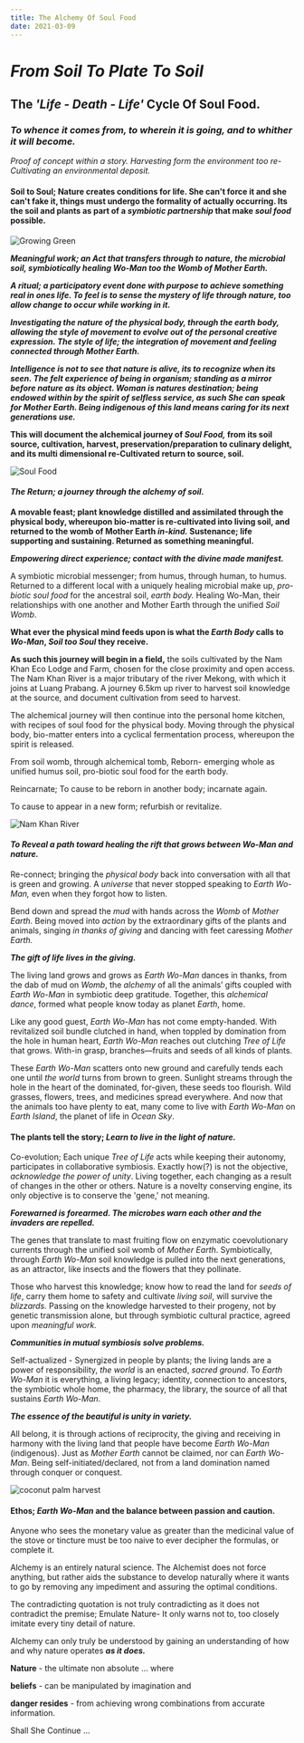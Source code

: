 ```yaml
---
title: The Alchemy Of Soul Food
date: 2021-03-09
---
```


# *From Soil To Plate To Soil*

## The *'Life - Death - Life'* Cycle Of Soul Food.

### *To whence it comes from, to wherein it is going, and to whither it will become.*
*Proof of concept within a story. Harvesting form the environment too re-Cultivating an environmental deposit.*

#### Soil to Soul; Nature creates conditions for life. She can't force it and she can't fake it, things must undergo the formality of actually occurring. Its the soil and plants as part of a *symbiotic partnership* that make *soul food* possible.

![Growing Green](./soilToSoulFoodImages/frogPot.jpg)

***Meaningful work; an Act that transfers through to nature, the microbial soil, symbiotically healing Wo-Man too the Womb of Mother Earth.***

***A ritual; a participatory event done with purpose to achieve something real in ones life. To feel is to sense the mystery of life through nature, too allow change to occur while working in it.***

***Investigating the nature of the physical body, through the earth body, allowing the style of movement to evolve out of the personal creative expression. The style of life; the integration of movement and feeling connected through Mother Earth.***

***Intelligence is not to see that nature is alive, its to recognize when its seen. The felt experience of being in organism; standing as a mirror before nature as its object. Woman is natures destination; being endowed within by the spirit of selfless service, as such She can speak for Mother Earth. Being indigenous of this land means caring for its next generations use.***

**This will document the alchemical journey of *Soul Food,* from its soil source, cultivation, harvest, preservation/preparation to culinary delight, and its multi dimensional re-Cultivated return to source, soil.**

![Soul Food](./soilToSoulFoodImages/soulFood01.jpg)

#### *The Return; a journey through the alchemy of soil.*

**A movable feast; plant knowledge distilled and assimilated through the physical body, whereupon bio-matter is re-cultivated into living soil, and returned to the womb of Mother Earth *in-kind.* Sustenance; life supporting and sustaining. Returned as something meaningful.**

***Empowering direct experience; contact with the divine made manifest.***

A symbiotic microbial messenger; from humus, through human, to humus. Returned to a different local with a uniquely healing microbial make up, *pro-biotic soul food* for the ancestral soil, *earth body.* Healing Wo-Man, their relationships with one another and Mother Earth through the unified *Soil Womb*.

**What ever the physical mind feeds upon is what the *Earth Body* calls to *Wo-Man*, *Soil too Soul* they receive.**

**As such this journey will begin in a field,** the soils cultivated by the Nam Khan Eco Lodge and Farm, chosen for the close proximity and open access. The Nam Khan River is a major tributary of the river Mekong, with which it joins at Luang Prabang. A journey 6.5km up river to harvest soil knowledge at the source, and document cultivation from seed to harvest.

The alchemical journey will then continue into the personal home kitchen, with recipes of soul food for the physical body. Moving through the physical body, bio-matter enters into a cyclical fermentation process, whereupon the spirit is released. 

From soil womb, through alchemical tomb, Reborn- emerging whole as unified humus soil, pro-biotic soul food for the earth body.

Reincarnate; To cause to be reborn in another body; incarnate again.

To cause to appear in a new form; refurbish or revitalize.

![Nam Khan River](./soilToSoulFoodImages/bambooBridgeNamKhan01.jpg)

#### *To Reveal a path toward healing the rift that grows between Wo-Man and nature.*

Re-connect; bringing the *physical body* back into conversation with all that is green and growing. A *universe* that never stopped speaking to *Earth Wo-Man,* even when they forgot how to listen.

Bend down and spread the *mud* with hands across the *Womb* of *Mother Earth.* Being moved into *action* by the extraordinary gifts of the plants and animals, singing *in thanks of giving* and dancing with feet caressing *Mother Earth.*

***The gift of life lives in the giving.***

The living land grows and grows as *Earth Wo-Man* dances in thanks, from the dab of mud on *Womb*, the *alchemy* of all the animals’ gifts coupled with *Earth Wo-Man* in symbiotic deep gratitude. Together, this *alchemical dance*, formed what people know today as planet *Earth*, home.

Like any good guest, *Earth Wo-Man* has not come empty-handed. With revitalized soil bundle clutched in hand, when toppled by domination from the hole in human heart, *Earth Wo-Man* reaches out clutching *Tree of Life* that grows. With-in grasp, branches—fruits and seeds of all kinds of plants.

These *Earth Wo-Man* scatters onto new ground and carefully tends each one until *the world* turns from brown to green. Sunlight streams through the hole in the heart of the dominated, for-given, these seeds too flourish. Wild grasses, flowers, trees, and medicines spread everywhere. And now that the animals too have plenty to eat, many come to live with *Earth Wo-Man* on *Earth Island*, the planet of life in *Ocean Sky*.

#### The plants tell the story; *Learn to live in the light of nature.*

Co-evolution; Each unique *Tree of Life* acts while keeping their autonomy, participates in collaborative symbiosis. Exactly how(?) is not the objective, *acknowledge the power of unity*. Living together, each changing as a result of changes in the other or others. Nature is a novelty conserving engine, its only objective is to conserve the 'gene,' not meaning.

***Forewarned is forearmed. The microbes warn each other and the invaders are repelled.***

The genes that translate to mast fruiting flow on enzymatic coevolutionary currents through the unified soil womb of *Mother Earth*. Symbiotically, through *Earth Wo-Man* soil knowledge is pulled into the next generations, as an attractor, like insects and the flowers that they pollinate.

Those who harvest this knowledge; know how to read the land for *seeds of life*, carry them home to safety and cultivate *living soil*, will survive the *blizzards.* Passing on the knowledge harvested to their progeny, not by genetic transmission alone, but through symbiotic cultural practice, agreed upon *meaningful work.*

***Communities in mutual symbiosis solve problems.***

Self-actualized - Synergized in people by plants; the living lands are a power of responsibility, *the world* is an enacted, *sacred ground*. To *Earth Wo-Man* it is everything, a living legacy; identity, connection to ancestors, the symbiotic whole home, the pharmacy, the library, the source of all that sustains *Earth Wo-Man*.

***The essence of the beautiful is unity in variety.***

All belong, it is through actions of reciprocity, the giving and receiving in harmony with the living land that people have become *Earth Wo-Man* (indigenous). Just as *Mother Earth* cannot be claimed, nor can *Earth Wo-Man*. Being self-initiated/declared, not from a land domination named through conquer or conquest.

![coconut palm harvest](./soilToSoulFoodImages/coconutPalmHarvest.jpg)

#### Ethos; *Earth Wo-Man* and the balance between passion and caution.

Anyone who sees the monetary value as greater than the medicinal value of the stove or tincture must be too naive to ever decipher the formulas, or complete it.

Alchemy is an entirely natural science. The Alchemist does not force anything, but rather aids the substance to develop naturally where it wants to go by removing any impediment and assuring the optimal conditions.

The contradicting quotation is not truly contradicting as it does not contradict the premise; Emulate Nature- It only warns not to, too closely imitate every tiny detail of nature.

Alchemy can only truly be understood by gaining an understanding of how and why nature operates ***as it does.***

**Nature** - the ultimate non absolute ... where

**beliefs** - can be manipulated by imagination and

**danger resides** - from achieving wrong combinations from accurate information.

Shall She Continue ...



